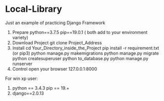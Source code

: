# Local-Library
Just an example of practicing Django Framework
        
1. Prepare
    python==3.7.5
    pip==19.0.1
    ( both add to your environment variety)
2. Download Project
    git clone Project_Address
3. Install
    cd Your_Directory_inside_the_Project
    pip install -r requirement.txt (or pip3)
    python manage.py makemigrations
    python manage.py migrate
    python createsuperuser
    python to_database.py
    python manage.py runserver
4. Control
    open your browser 127.0.0.1:8000

For win xp user:
1. python == 3.4.3
   pip == 19.+
2. django==2.0.13


  
    
    
